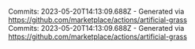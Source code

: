 Commits: 2023-05-20T14:13:09.688Z - Generated via https://github.com/marketplace/actions/artificial-grass
<br>
Commits: 2023-05-20T14:13:09.688Z - Generated via https://github.com/marketplace/actions/artificial-grass
<br>
